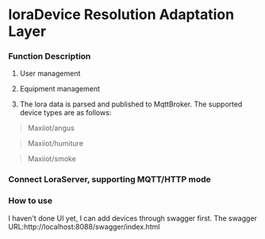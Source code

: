 # loraDevice Resolution Adaptation Layer
### Function Description
1. User management

2. Equipment management

3. The lora data is parsed and published to MqttBroker. The supported device types are as follows:

> Maxiiot/angus

> Maxiiot/humiture

> Maxiiot/smoke

### Connect LoraServer, supporting MQTT/HTTP mode
### How to use
I haven't done UI yet, I can add devices through swagger first.
The swagger URL:http://localhost:8088/swagger/index.html